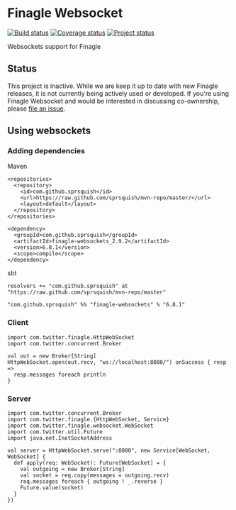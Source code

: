 # Finagle Websocket

[![Build status](https://travis-ci.org/finagle/finagle-websocket.svg?branch=master)](https://travis-ci.org/finagle/finagle-websocket)
[![Coverage status](https://img.shields.io/coveralls/finagle/finagle-websocket/master.svg)](https://coveralls.io/r/finagle/finagle-websocket?branch=master)
[![Project status](https://img.shields.io/badge/status-inactive-yellow.svg)](#status)

Websockets support for Finagle

## Status

This project is inactive. While we are keep it up to date with new Finagle
releases, it is not currently being actively used or developed. If you're using
Finagle Websocket and would be interested in discussing co-ownership, please
[file an issue](https://github.com/finagle/finagle-websocket/issues).

## Using websockets

### Adding dependencies

Maven

    <repositories>
      <repository>
        <id>com.github.sprsquish</id>
        <url>https://raw.github.com/sprsquish/mvn-repo/master/</url>
        <layout>default</layout>
      </repository>
    </repositories>

    <dependency>
      <groupId>com.github.sprsquish</groupId>
      <artifactId>finagle-websockets_2.9.2</artifactId>
      <version>6.8.1</version>
      <scope>compile</scope>
    </dependency>

sbt

    resolvers += "com.github.sprsquish" at "https://raw.github.com/sprsquish/mvn-repo/master"

    "com.github.sprsquish" %% "finagle-websockets" % "6.8.1"

### Client

    import com.twitter.finagle.HttpWebSocket
    import com.twitter.concurrent.Broker

    val out = new Broker[String]
    HttpWebSocket.open(out.recv, "ws://localhost:8080/") onSuccess { resp =>
      resp.messages foreach println
    }

### Server

    import com.twitter.concurrent.Broker
    import com.twitter.finagle.{HttpWebSocket, Service}
    import com.twitter.finagle.websocket.WebSocket
    import com.twitter.util.Future
    import java.net.InetSocketAddress

    val server = HttpWebSocket.serve(":8080", new Service[WebSocket, WebSocket] {
      def apply(req: WebSocket): Future[WebSocket] = {
        val outgoing = new Broker[String]
        val socket = req.copy(messages = outgoing.recv)
        req.messages foreach { outgoing ! _.reverse }
        Future.value(socket)
      }
    })
